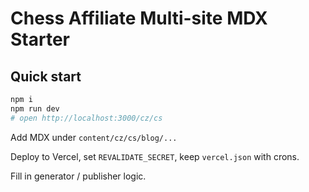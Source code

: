 # Chess Affiliate Multi-site MDX Starter

## Quick start

```bash
npm i
npm run dev
# open http://localhost:3000/cz/cs
```

Add MDX under `content/cz/cs/blog/...`

Deploy to Vercel, set `REVALIDATE_SECRET`, keep `vercel.json` with crons.

Fill in generator / publisher logic.
